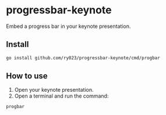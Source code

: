 # progressbar-keynote

Embed a progress bar in your keynote presentation.

## Install

```bash
go install github.com/ry023/progressbar-keynote/cmd/progbar
```

## How to use

1. Open your keynote presentation.
2. Open a terminal and run the command:

```bash
progbar
```
